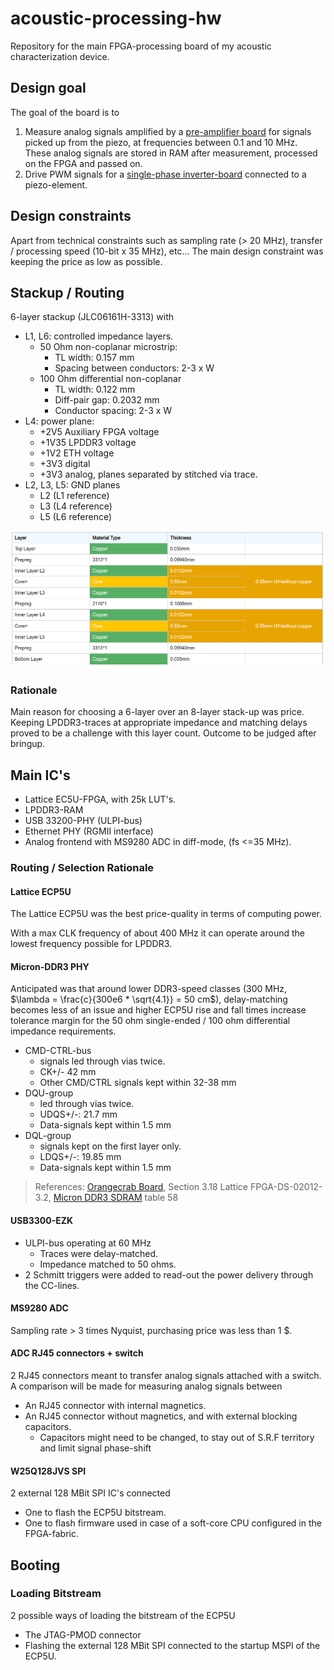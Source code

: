 # acoustic-processing-hw
Repository for the main FPGA-processing board of my acoustic characterization device.

## Design goal
The goal of the board is to 
1. Measure analog signals amplified by a [pre-amplifier board](https://github.com/igorwolfs/acoustic-preamp-hw) for signals picked up from the piezo, at frequencies between 0.1 and 10 MHz. These analog signals are stored in RAM after measurement, processed on the FPGA and passed on.
2. Drive PWM signals for a [single-phase inverter-board](https://github.com/igorwolfs/acoustic-piezodriver-hw) connected to a piezo-element.


## Design constraints
Apart from technical constraints such as sampling rate (> 20 MHz), transfer / processing speed (10-bit x 35 MHz), etc... The main design constraint was keeping the price as low as possible.

## Stackup / Routing
6-layer stackup (JLC06161H-3313) with 
- L1, L6: controlled impedance layers.
	- 50 Ohm non-coplanar microstrip: 
		- TL width: 0.157 mm
		- Spacing between conductors: 2-3 x W
	- 100 Ohm differential non-coplanar
		- TL width: 0.122 mm
		- Diff-pair gap: 0.2032 mm
		- Conductor spacing: 2-3 x W
- L4: power plane:
	- +2V5 Auxiliary FPGA voltage
	- +1V35 LPDDR3 voltage
	- +1V2 ETH voltage
	- +3V3 digital
	- +3V3 analog, planes separated by stitched via trace.
- L2, L3, L5: GND planes
	- L2 (L1 reference)
	- L3 (L4 reference)
	- L5 (L6 reference)

![](images/JLC06161H-3313.png)

### Rationale
Main reason for choosing a 6-layer over an 8-layer stack-up was price. Keeping LPDDR3-traces at appropriate impedance and matching delays proved to be a challenge with this layer count. Outcome to be judged after bringup.

## Main IC's
- Lattice EC5U-FPGA, with 25k LUT's.
- LPDDR3-RAM
- USB 33200-PHY (ULPI-bus)
- Ethernet PHY (RGMII interface)
- Analog frontend with MS9280 ADC in diff-mode, (fs <=35 MHz).

### Routing / Selection Rationale
#### Lattice ECP5U
The Lattice ECP5U was the best price-quality in terms of computing power. 

With a max CLK frequency of about 400 MHz it can operate around the lowest frequency possible for LPDDR3. 

#### Micron-DDR3 PHY
Anticipated was that around lower DDR3-speed classes (300 MHz, $\lambda = \frac{c}{300e6 * \sqrt{4.1}} = 50 cm$), delay-matching becomes less of an issue and higher ECP5U rise and fall times increase tolerance margin for the 50 ohm single-ended / 100 ohm differential impedance requirements.

- CMD-CTRL-bus 
	- signals led through vias twice.
	- CK+/- 42 mm
	- Other CMD/CTRL signals kept within 32-38 mm
- DQU-group 
	- led through vias twice.
	- UDQS+/-: 21.7 mm
	- Data-signals kept within 1.5 mm
- DQL-group
	- signals kept on the first layer only.
	- LDQS+/-: 19.85 mm
	- Data-signals kept within 1.5 mm


 > References: [Orangecrab Board](https://github.com/orangecrab-fpga/orangecrab-hardware]), Section 3.18 Lattice FPGA-DS-02012-3.2, [Micron DDR3 SDRAM](https://jlcpcb.com/api/file/downloadByFileSystemAccessId/8588894245961019392) table 58

#### USB3300-EZK
- ULPI-bus operating at 60 MHz
	- Traces were delay-matched.
	- Impedance matched to 50 ohms.
- 2 Schmitt triggers were added to read-out the power delivery through the CC-lines.

#### MS9280 ADC
Sampling rate > 3 times Nyquist, purchasing price was less than 1 $.

#### ADC RJ45 connectors + switch

2 RJ45 connectors meant to transfer analog signals attached with a switch. A comparison will be made for measuring analog signals between
- An RJ45 connector with internal magnetics.
- An RJ45 connector without magnetics, and with external blocking capacitors.
	- Capacitors might need to be changed, to stay out of S.R.F territory and limit signal phase-shift

#### W25Q128JVS SPI
2 external 128 MBit SPI IC's connected
- One to flash the ECP5U bitstream.
- One to flash firmware used in case of a soft-core CPU configured in the FPGA-fabric.

## Booting
### Loading Bitstream 
2 possible ways of loading the bitstream of the ECP5U
- The JTAG-PMOD connector
- Flashing the external 128 MBit SPI connected to the startup MSPI of the ECP5U.
